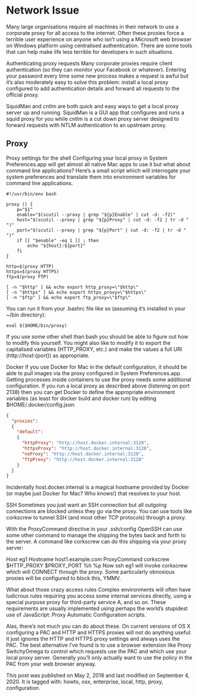# Network Issue

Many large organisations require all machines in their network to use a corporate proxy for all access to the internet. Often these proxies force a terrible user experience on anyone who isn’t using a Microsoft web browser on Windows platform using centralised authentication. There are some tools that can help make life less terrible for developers in such situations.

Authenticating proxy requests
Many corporate proxies require client authentication (so they can monitor your Facebook or whatever). Entering your password every time some new process makes a request is awful but it’s also moderately easy to solve this problem: install a local proxy configured to add authentication details and forward all requests to the official proxy.

SquidMan and cntlm are both quick and easy ways to get a local proxy server up and running. SquidMan is a GUI app that configures and runs a squid proxy for you while cntlm is a cut down proxy server designed to forward requests with NTLM authentication to an upstream proxy.

## Proxy

Proxy settings for the shell
Configuring your local proxy in System Preferences.app will get almost all native Mac apps to use it but what about command line applications? Here’s a small script which will interrogate your system preferences and translate them into environment variables for command line applications.

```shell
#!/usr/bin/env bash

proxy () {
    p="$1"
    enable="$(scutil --proxy | grep "${p}Enable" | cut -d: -f2)"
    host="$(scutil --proxy | grep "${p}Proxy" | cut -d: -f2 | tr -d " ")"
    port="$(scutil --proxy | grep "${p}Port" | cut -d: -f2 | tr -d " ")"
    if [[ "$enable" -eq 1 ]] ; then
        echo "${host}:${port}"
    fi
}

http=$(proxy HTTP)
https=$(proxy HTTPS)
ftp=$(proxy FTP)

[ -n "$http" ] && echo export http_proxy=\"$http\"
[ -n "$https" ] && echo export https_proxy=\"$https\"
[ -n "$ftp" ] && echo export ftp_proxy=\"$ftp\"
```

You can run it from your .bashrc file like so (assuming it’s installed in your ~/bin directory):

```shell
eval $($HOME/bin/proxy)
```

If you use some other shell than bash you should be able to figure out how to modify this yourself. You might also like to modify it to export the capitalised variables (HTTP_PROXY, etc.) and make the values a full URI (http://${host}:${port}) as appropriate.

Docker
If you use Docker for Mac in the default configuration, it should be able to pull images via the proxy configured in System Preferences.app. Getting processes inside containers to use the proxy needs some additional configuration. If you run a local proxy as described above (listening on port 2138) then you can get Docker to define the appropriate environment variables (as least for docker build and docker run) by editing $HOME/.docker/config.json:

```json
{
  "proxies":
  {
    "default":
    {
      "httpProxy": "http://host.docker.internal:3128",
      "httpsProxy": "http://host.docker.internal:3128",
      "noProxy": "http://host.docker.internal:3128",
      "ftpProxy": "http://host.docker.internal:3128"
    }
  }
}
```

Incidentally host.docker.internal is a magical hostname provided by Docker (or maybe just Docker for Mac? Who knows!) that resolves to your host.

SSH
Sometimes you just want an SSH connection but all outgoing connections are blocked unless they go via the proxy. You can use tools like corkscrew to tunnel SSH (and most other TCP protocols) through a proxy.

With the ProxyCommand directive in your .ssh/config OpenSSH can use some other command to manage the shipping the bytes back and forth to the server. A command like corkscrew can do this shipping via your proxy server:

Host eg1
    Hostname host1.example.com
    ProxyCommand corkscrew $HTTP_PROXY $PROXY_PORT %h %p
Now ssh eg1 will invoke corkscrew which will CONNECT through the proxy. Some particularly obnoxious proxies will be configured to block this, YMMV.

What about those crazy access rules
Complex environments will often have ludicrous rules requiring you access some internal services directly, using a special purpose proxy for third-party service A, and so on. These requirements are usually implemented using perhaps the world’s stupidest use of JavaScript: Proxy Automatic Configuration scripts.

Alas, there’s not much you can do about these. On current versions of OS X configuring a PAC and HTTP and HTTPS proxies will not do anything useful: it just ignores the HTTP and HTTPS proxy settings and always uses the PAC. The best alternative I’ve found is to use a browser extension like Proxy SwitchyOmega to control which requests use the PAC and which use your local proxy server. Generally you’ll only actually want to use the policy in the PAC from your web browser anyway.

This post was published on May 2, 2018 and last modified on September 4, 2020. It is tagged with: howto, osx, enterprise, local, http, proxy, configuration.
